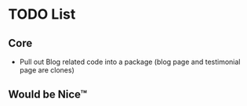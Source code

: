 # TODO List

## Core
* Pull out Blog related code into a package (blog page and testimonial page are
  clones)

## Would be Nice™

